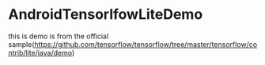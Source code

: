 # AndroidTensorlfowLiteDemo
this is demo is from the official sample(https://github.com/tensorflow/tensorflow/tree/master/tensorflow/contrib/lite/java/demo)
